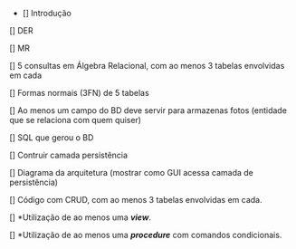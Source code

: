 - [] Introdução

[] DER

[] MR

[] 5 consultas em Álgebra Relacional, com ao menos 3 tabelas envolvidas em cada

[] Formas normais (3FN) de 5 tabelas

[] Ao menos um campo do BD deve servir para armazenas fotos (entidade que se relaciona com quem quiser)

[] SQL que gerou o BD

[] Contruir camada persistência

[] Diagrama da arquitetura (mostrar como GUI acessa camada de persistência)

[] Código com CRUD, com ao menos 3 tabelas envolvidas em cada.

[] *Utilização de ao menos uma ***view***.

[] *Utilização de ao menos uma ***procedure*** com comandos condicionais.
